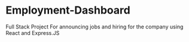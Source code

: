 # Employment-Dashboard
Full Stack Project For announcing jobs and hiring for the company using React and Express.JS
